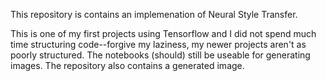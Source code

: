 This repository is contains an implemenation of Neural Style Transfer. 

This is one of my first projects using Tensorflow and I did not spend much time structuring code--forgive my laziness, my newer projects aren't as poorly structured. The notebooks (should) still be useable for generating images. The repository also contains a generated image.
